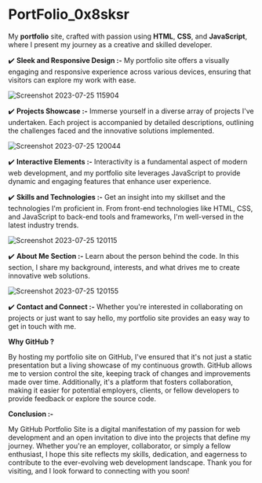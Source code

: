 # PortFolio_0x8sksr
My **portfolio** site, crafted with passion using **HTML**, **CSS**, and **JavaScript**, where I present my journey as a creative and skilled developer.

✔️ **Sleek and Responsive Design :-** My portfolio site offers a visually engaging and responsive experience across various devices, ensuring that visitors can explore my work with ease.

![Screenshot 2023-07-25 115904](https://github.com/0x8sksr/PortFolio_0x8sksr/assets/61156901/6b3da2ec-d5af-43dc-a058-c1e1f121cf9b)

✔️ **Projects Showcase :-** Immerse yourself in a diverse array of projects I've undertaken. Each project is accompanied by detailed descriptions, outlining the challenges faced and the innovative solutions implemented.

![Screenshot 2023-07-25 120044](https://github.com/0x8sksr/PortFolio_0x8sksr/assets/61156901/e00c96b8-bef7-480f-9064-2f778c681393)

✔️ **Interactive Elements :-** Interactivity is a fundamental aspect of modern web development, and my portfolio site leverages JavaScript to provide dynamic and engaging features that enhance user experience.

✔️ **Skills and Technologies :-** Get an insight into my skillset and the technologies I'm proficient in. From front-end technologies like HTML, CSS, and JavaScript to back-end tools and frameworks, I'm well-versed in the latest industry trends.

![Screenshot 2023-07-25 120115](https://github.com/0x8sksr/PortFolio_0x8sksr/assets/61156901/3f92e720-da2a-4d0f-a496-3e7480b9b548)

✔️ **About Me Section :-** Learn about the person behind the code. In this section, I share my background, interests, and what drives me to create innovative web solutions.

![Screenshot 2023-07-25 120155](https://github.com/0x8sksr/PortFolio_0x8sksr/assets/61156901/9fcf8fd1-6649-47b6-a8a7-8fc725c4ba44)

✔️ **Contact and Connect :-** Whether you're interested in collaborating on projects or just want to say hello, my portfolio site provides an easy way to get in touch with me.

**Why GitHub ?**

By hosting my portfolio site on GitHub, I've ensured that it's not just a static presentation but a living showcase of my continuous growth. GitHub allows me to version control the site, keeping track of changes and improvements made over time. Additionally, it's a platform that fosters collaboration, making it easier for potential employers, clients, or fellow developers to provide feedback or explore the source code.

**Conclusion :-**

My GitHub Portfolio Site is a digital manifestation of my passion for web development and an open invitation to dive into the projects that define my journey. Whether you're an employer, collaborator, or simply a fellow enthusiast, I hope this site reflects my skills, dedication, and eagerness to contribute to the ever-evolving web development landscape. Thank you for visiting, and I look forward to connecting with you soon!
